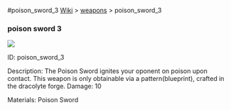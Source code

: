 #poison_sword_3
<a href="/wiki.html">Wiki</a> > <a href="/posts/wiki/weapons">weapons</a> > <a>poison_sword_3</a>
<div class="iteminfo">
<h3>poison sword 3</h3>
<img class="pixelimage" src="https://dragon-force-studio.com/images/EF_wiki/poison_sword_3.png">

<a class="iteminfoitem">ID: poison_sword_3</a></div>
Description: The Poison Sword ignites your oponent on poison upon contact.  This weapon is only obtainable via a pattern(blueprint), crafted in the dracolyte forge. 
Damage: 10 

Materials: Poison Sword